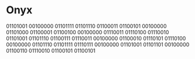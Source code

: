 # Onyx


01101001 00100000 01101111 01101110 01100011 01100101 00100000 01101000 01100001 01100100 00100000 01110011 01110100 01110010 01101001 01101110 01100111 01110011 00100000 01100010 01110101 01110100 00100000 01101110 01101111 01110111 00100000 01101001 01101101 00100000 01100110 01110010 01100101 01100101
